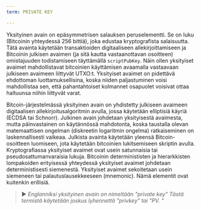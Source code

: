```yaml
---
term: PRIVATE KEY

---
```

Yksityinen avain on epäsymmetrisen salauksen peruselementti. Se on luku (Bitcoinin yhteydessä 256 bittiä), joka edustaa kryptografista salaisuutta. Tätä avainta käytetään transaktioiden digitaaliseen allekirjoittamiseen ja Bitcoinin julkisen avaimen (ja sitä kautta vastaanottavan osoitteen) omistajuuden todistamiseen täyttämällä `scriptPubKey`. Näin ollen yksityiset avaimet mahdollistavat bitcoinien käyttämisen avaamalla vastaavaan julkiseen avaimeen liittyvät UTXO:t. Yksityiset avaimet on pidettävä ehdottoman luottamuksellisina, koska niiden paljastuminen voisi mahdollistaa sen, että pahantahtoiset kolmannet osapuolet voisivat ottaa haltuunsa niihin liittyvät varat.

Bitcoin-järjestelmässä yksityinen avain on yhdistetty julkiseen avaimeen digitaalisen allekirjoitusalgoritmin avulla, jossa käytetään elliptisiä käyriä (ECDSA tai Schnorr). Julkinen avain johdetaan yksityisestä avaimesta, mutta päinvastainen on käytännössä mahdotonta, koska taustalla olevan matemaattisen ongelman (diskreetin logaritmin ongelma) ratkaiseminen on laskennallisesti vaikeaa. Julkista avainta käytetään yleensä Bitcoin-osoitteen luomiseen, jota käytetään bitcoinien lukitsemiseen skriptin avulla. Kryptografiassa yksityiset avaimet ovat usein satunnaisia tai pseudosattumanvaraisia lukuja. Bitcoinin determinististen ja hierarkkisten lompakoiden erityisessä yhteydessä yksityiset avaimet johdetaan deterministisesti siemenestä. Yksityiset avaimet sekoitetaan usein siemeneen tai palautuslausekkeeseen (mnemonic). Nämä elementit ovat kuitenkin erillisiä.

> ► *Englanniksi yksityinen avain on nimeltään "private key" Tästä termistä käytetään joskus lyhennettä "privkey" tai "PV. "*